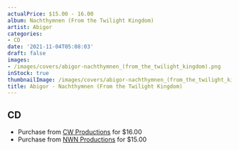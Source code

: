 ```yaml
---
actualPrice: $15.00 - 16.00
album: Nachthymnen (From the Twilight Kingdom)
artist: Abigor
categories:
- CD
date: '2021-11-04T05:08:03'
draft: false
images:
- /images/covers/abigor-nachthymnen_(from_the_twilight_kingdom).png
inStock: true
thumbnailImage: /images/covers/abigor-nachthymnen_(from_the_twilight_kingdom)-thumb.png
title: Abigor - Nachthymnen (From the Twilight Kingdom)
---
```


## CD
* Purchase from [CW Productions](https://shop.cwproductions.net/products/abigor-nachthymnen-from-the-twilight-kingdom-cd) for $16.00
* Purchase from [NWN Productions](http://shop.nwnprod.com/index.php?route=product/product&path=93&product_id=18803&sort=pd.name&order=ASC) for $15.00
